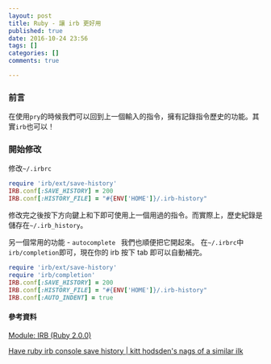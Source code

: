 ```yaml
---
layout: post
title: Ruby - 讓 irb 更好用
published: true
date: 2016-10-24 23:56
tags: []
categories: []
comments: true

---
```

### 前言

在使用`pry`的時候我們可以回到上一個輸入的指令，擁有記錄指令歷史的功能。其實`irb`也可以！

### 開始修改

修改`~/.irbrc`

```rb
require 'irb/ext/save-history'
IRB.conf[:SAVE_HISTORY] = 200
IRB.conf[:HISTORY_FILE] = "#{ENV['HOME']}/.irb-history"
```

修改完之後按下方向鍵上和下即可使用上一個用過的指令。而實際上，歷史紀錄是儲存在`~/.irb_history`。

另一個常用的功能 - `autocomplete ` 我們也順便把它開起來。
在`~/.irbrc`中`irb/completion`即可，現在你的 irb 按下 tab 即可以自動補完。

```rb
require 'irb/ext/save-history'
require 'irb/completion'
IRB.conf[:SAVE_HISTORY] = 200
IRB.conf[:HISTORY_FILE] = "#{ENV['HOME']}/.irb-history"
IRB.conf[:AUTO_INDENT] = true
```



#### 參考資料

[Module: IRB (Ruby 2.0.0)](http://ruby-doc.org/stdlib-2.0.0/libdoc/irb/rdoc/IRB.html)

[Have ruby irb console save history | kitt hodsden's nags of a similar ilk](https://kitt.hodsden.org/comment/1656#comment-1656)